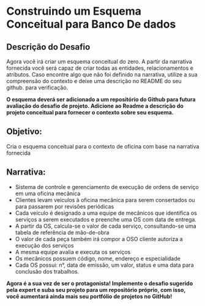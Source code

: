 # Construindo um Esquema Conceitual para Banco De dados

## Descrição do Desafio
Agora você irá criar um esquema conceitual do zero. A partir da narrativa fornecida você será capaz de criar todas as entidades, relacionamentos e atributos. Caso encontre algo que não foi definido na narrativa, utilize a sua compreensão do contexto e deixe uma descrição no README do seu github. para verificação.

**O esquema deverá ser adicionado a um repositório do Github para futura avaliação do desafio de projeto. Adicione ao Readme a descrição do projeto conceitual para fornecer o contexto sobre seu esquema.**

## Objetivo:
Cria o esquema conceitual para o contexto de oficina com base na narrativa fornecida

## Narrativa:
- Sistema de controle e gerenciamento de execução de ordens de serviço em uma oficina mecânica
- Clientes levam veículos à oficina mecânica para serem consertados ou para passarem por revisões  periódicas
- Cada veículo é designado a uma equipe de mecânicos que identifica os serviços a serem executados e preenche uma OS com data de entrega.
- A partir da OS, calcula-se o valor de cada serviço, consultando-se uma tabela de referência de mão-de-obra
- O valor de cada peça também irá compor a OSO cliente autoriza a execução dos serviços
- A mesma equipe avalia e executa os serviços
- Os mecânicos possuem código, nome, endereço e especialidade
- Cada OS possui: n°, data de emissão, um valor, status e uma data para conclusão dos trabalhos.

**Agora é a sua vez de ser o protagonista! Implemente o desafio sugerido pela expert e suba seu projeto para um repositório próprio, com isso, você aumentará ainda mais seu portfólio de projetos no GitHub!**

